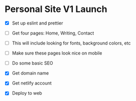 # Personal Site V1 Launch

- [x] Set up eslint and prettier
- [ ] Get four pages: Home, Writing, Contact
- [ ] This will include looking for fonts, background colors, etc
- [ ] Make sure these pages look nice on mobile
- [ ] Do some basic SEO
- [x] Get domain name
- [x] Get netlify account
- [x] Deploy to web

